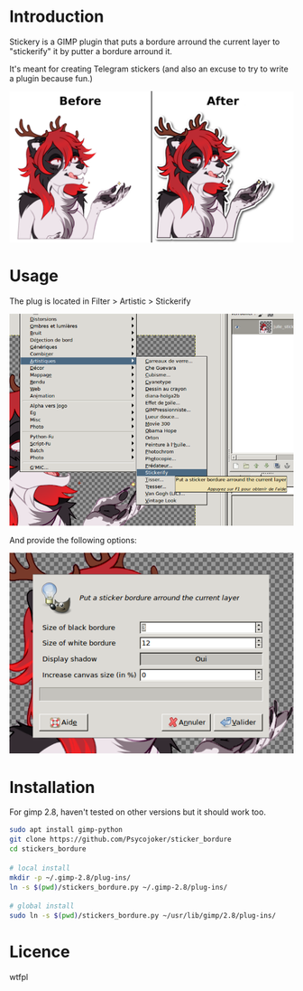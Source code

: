 Introduction
============

Stickery is a GIMP plugin that puts a bordure arround the current layer to
"stickerify" it by putter a bordure arround it.

It's meant for creating Telegram stickers (and also an excuse to try to write a
plugin because fun.)

![before_after](./diff.png)

Usage
=====

The plug is located in Filter > Artistic > Stickerify

![menu](./menu.png)

And provide the following options:

![screenshot](./screenshot.png)

Installation
============

For gimp 2.8, haven't tested on other versions but it should work too.

```bash
sudo apt install gimp-python
git clone https://github.com/Psycojoker/sticker_bordure
cd stickers_bordure

# local install
mkdir -p ~/.gimp-2.8/plug-ins/
ln -s $(pwd)/stickers_bordure.py ~/.gimp-2.8/plug-ins/

# global install
sudo ln -s $(pwd)/stickers_bordure.py ~/usr/lib/gimp/2.8/plug-ins/
```

Licence
=======

wtfpl
